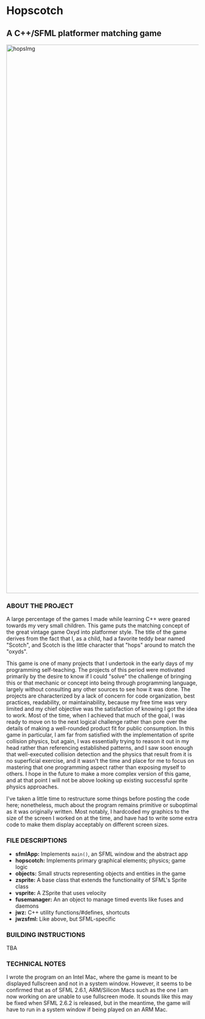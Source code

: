 # Hopscotch

## A C++/SFML platformer matching game

<img width="1436" alt="hopsImg" src="https://github.com/user-attachments/assets/feb53879-c0f7-497c-9d79-404c8eea09e0">

### ABOUT THE PROJECT

A large percentage of the games I made while learning C++ were geared towards my very small children. This game puts the matching concept of the great vintage game Oxyd into platformer style. The title of the game derives from the fact that I, as a child, had a favorite teddy bear named "Scotch", and Scotch is the little character that "hops" around to match the "oxyds".

This game is one of many projects that I undertook in the early days of my programming self-teaching. The projects of this period were motivated primarily by the desire to know if I could "solve" the challenge of bringing this or that mechanic or concept into being through programming language, largely without consulting any other sources to see how it was done. The projects are characterized by a lack of concern for code organization, best practices, readability, or maintainability, because my free time was very limited and my chief objective was the satisfaction of knowing I got the idea to work. Most of the time, when I achieved that much of the goal, I was ready to move on to the next logical challenge rather than pore over the details of making a well-rounded product fit for public consumption. 
In this game in particular, I am far from satisfied with the implementation of sprite collision physics, but again, I was essentially trying to reason it out in my head rather than referencing established patterns, and I saw soon enough that well-executed collision detection and the physics that result from it is no superficial exercise, and it wasn't the time and place for me to focus on mastering that one programming aspect rather than exposing myself to others. I hope in the future to make a more complex version of this game, and at that point I will not be above looking up existing successful sprite physics approaches. 
  
I've taken a little time to restructure some things before posting the code here; nonetheless, much about the program remains primitive or suboptimal as it was originally written. Most notably, I hardcoded my graphics to the size of the screen I worked on at the time, and have had to write some extra code to make them display acceptably on different screen sizes. 

### FILE DESCRIPTIONS
* **sfmlApp:**  Implements `main()`, an SFML window and the abstract app
* **hopscotch:**  Implements primary graphical elements; physics; game logic
* **objects:**  Small structs representing objects and entities in the game
* **zsprite:**  A base class that extends the functionality of SFML's Sprite class
* **vsprite:**  A ZSprite that uses velocity
* **fusemanager:**  An an object to manage timed events like fuses and daemons 
* **jwz:**  C++ utility functions/#defines, shortcuts
* **jwzsfml:**  Like above, but SFML-specific

### BUILDING INSTRUCTIONS
TBA

### TECHNICAL NOTES
I wrote the program on an Intel Mac, where the game is meant to be displayed fullscreen and not in a system window. However, it seems to be confirmed that as of SFML 2.6.1, ARM/Silicon Macs such as the one I am now working on are unable to use fullscreen mode. It sounds like this may be fixed when SFML 2.6.2 is released, but in the meantime, the game will have to run in a system window if being played on an ARM Mac. 
